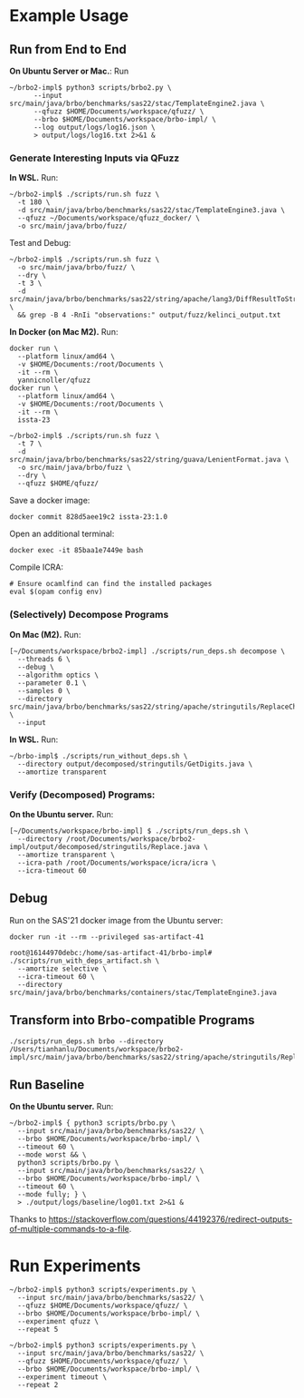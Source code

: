 # Example Usage

## Run from End to End

**On Ubuntu Server or Mac.**: Run

```shell
~/brbo2-impl$ python3 scripts/brbo2.py \
      --input src/main/java/brbo/benchmarks/sas22/stac/TemplateEngine2.java \
      --qfuzz $HOME/Documents/workspace/qfuzz/ \
      --brbo $HOME/Documents/workspace/brbo-impl/ \
      --log output/logs/log16.json \
      > output/logs/log16.txt 2>&1 &
```

### Generate Interesting Inputs via QFuzz

**In WSL.** Run:
```shell
~/brbo2-impl$ ./scripts/run.sh fuzz \
  -t 180 \
  -d src/main/java/brbo/benchmarks/sas22/stac/TemplateEngine3.java \
  --qfuzz ~/Documents/workspace/qfuzz_docker/ \
  -o src/main/java/brbo/fuzz/
```

Test and Debug:
```shell
~/brbo2-impl$ ./scripts/run.sh fuzz \
  -o src/main/java/brbo/fuzz/ \
  --dry \
  -t 3 \
  -d src/main/java/brbo/benchmarks/sas22/string/apache/lang3/DiffResultToString.java \
  && grep -B 4 -RnIi "observations:" output/fuzz/kelinci_output.txt
```

**In Docker (on Mac M2).** Run:
```shell
docker run \
  --platform linux/amd64 \ 
  -v $HOME/Documents:/root/Documents \
  -it --rm \
  yannicnoller/qfuzz
docker run \
  --platform linux/amd64 \
  -v $HOME/Documents:/root/Documents \
  -it --rm \
  issta-23

~/brbo2-impl$ ./scripts/run.sh fuzz \
  -t 7 \
  -d src/main/java/brbo/benchmarks/sas22/string/guava/LenientFormat.java \
  -o src/main/java/brbo/fuzz \
  --dry \ 
  --qfuzz $HOME/qfuzz/
```

Save a docker image:
```shell
docker commit 828d5aee19c2 issta-23:1.0 
```

Open an additional terminal:
```shell
docker exec -it 85baa1e7449e bash
```

Compile ICRA:
```shell
# Ensure ocamlfind can find the installed packages
eval $(opam config env)
```

### (Selectively) Decompose Programs

**On Mac (M2).** Run:
```shell
[~/Documents/workspace/brbo2-impl] ./scripts/run_deps.sh decompose \
  --threads 6 \
  --debug \
  --algorithm optics \
  --parameter 0.1 \
  --samples 0 \
  --directory src/main/java/brbo/benchmarks/sas22/string/apache/stringutils/ReplaceChars.java \
  --input
```

**In WSL.** Run:
```shell
~/brbo-impl$ ./scripts/run_without_deps.sh \
  --directory output/decomposed/stringutils/GetDigits.java \
  --amortize transparent
```

### Verify (Decomposed) Programs:

**On the Ubuntu server.** Run:
```shell
[~/Documents/workspace/brbo-impl] $ ./scripts/run_deps.sh \
  --directory /root/Documents/workspace/brbo2-impl/output/decomposed/stringutils/Replace.java \
  --amortize transparent \
  --icra-path /root/Documents/workspace/icra/icra \
  --icra-timeout 60
```

## Debug

Run on the SAS'21 docker image from the Ubuntu server:
```shell
docker run -it --rm --privileged sas-artifact-41

root@16144970debc:/home/sas-artifact-41/brbo-impl# ./scripts/run_with_deps_artifact.sh \
  --amortize selective \
  --icra-timeout 60 \
  --directory src/main/java/brbo/benchmarks/containers/stac/TemplateEngine3.java
```

## Transform into Brbo-compatible Programs

```shell
./scripts/run_deps.sh brbo --directory /Users/tianhanlu/Documents/workspace/brbo2-impl/src/main/java/brbo/benchmarks/sas22/string/apache/stringutils/ReplaceChars.java 
```

## Run Baseline

**On the Ubuntu server.** Run:
```shell
~/brbo2-impl$ { python3 scripts/brbo.py \
  --input src/main/java/brbo/benchmarks/sas22/ \
  --brbo $HOME/Documents/workspace/brbo-impl/ \
  --timeout 60 \
  --mode worst && \
  python3 scripts/brbo.py \
  --input src/main/java/brbo/benchmarks/sas22/ \
  --brbo $HOME/Documents/workspace/brbo-impl/ \
  --timeout 60 \
  --mode fully; } \
  > ./output/logs/baseline/log01.txt 2>&1 &
```
Thanks to https://stackoverflow.com/questions/44192376/redirect-outputs-of-multiple-commands-to-a-file.

# Run Experiments

```shell
~/brbo2-impl$ python3 scripts/experiments.py \
  --input src/main/java/brbo/benchmarks/sas22/ \
  --qfuzz $HOME/Documents/workspace/qfuzz/ \
  --brbo $HOME/Documents/workspace/brbo-impl/ \
  --experiment qfuzz \
  --repeat 5
```

```shell
~/brbo2-impl$ python3 scripts/experiments.py \
  --input src/main/java/brbo/benchmarks/sas22/ \
  --qfuzz $HOME/Documents/workspace/qfuzz/ \
  --brbo $HOME/Documents/workspace/brbo-impl/ \
  --experiment timeout \
  --repeat 2
```